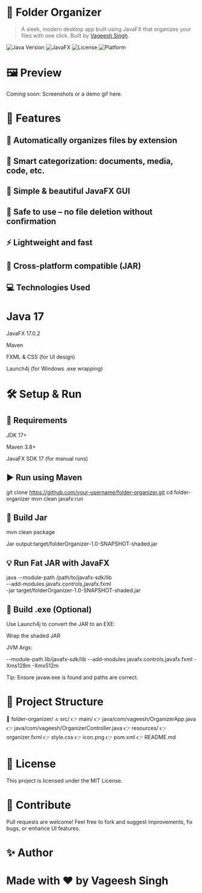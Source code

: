 # 📂 Folder Organizer

> A sleek, modern desktop app built using JavaFX that organizes your files with one click. Built by [Vageesh Singh](https://github.com/vageesh-singh).

![Java Version](https://img.shields.io/badge/Java-17-orange?logo=java)
![JavaFX](https://img.shields.io/badge/JavaFX-17-blue?logo=openjfx)
![License](https://img.shields.io/badge/License-MIT-green)
![Platform](https://img.shields.io/badge/Platform-Windows%20%7C%20Linux%20%7C%20macOS-lightgrey)

# 🖼️ Preview

Coming soon: Screenshots or a demo gif here.

# 🚀 Features

## 📁 Automatically organizes files by extension

## 🧠 Smart categorization: documents, media, code, etc.

## 🧰 Simple & beautiful JavaFX GUI

## 🔐 Safe to use – no file deletion without confirmation

## ⚡ Lightweight and fast

## 🔧 Cross-platform compatible (JAR)

## 💻 Technologies Used

# Java 17

JavaFX 17.0.2

Maven

FXML & CSS (for UI design)

Launch4j (for Windows .exe wrapping)

# 🛠️ Setup & Run

## 🧱 Requirements

JDK 17+

Maven 3.8+

JavaFX SDK 17 (for manual runs)

## ▶️ Run using Maven

git clone https://github.com/your-username/folder-organizer.git
cd folder-organizer
mvn clean javafx:run

## 🧪 Build Jar

mvn clean package

Jar output:target/folderOrganizer-1.0-SNAPSHOT-shaded.jar

## 💡 Run Fat JAR with JavaFX

java --module-path /path/to/javafx-sdk/lib \
     --add-modules javafx.controls,javafx.fxml \
     -jar target/folderOrganizer-1.0-SNAPSHOT-shaded.jar

## 📆 Build .exe (Optional)

Use Launch4j to convert the JAR to an EXE:

Wrap the shaded JAR

JVM Args:

--module-path lib/javafx-sdk/lib
--add-modules javafx.controls,javafx.fxml
-Xms128m
-Xmx512m

Tip: Ensure javaw.exe is found and paths are correct.

# 📁 Project Structure

📆 folder-organizer/
🔝 src/
   👉 main/
       👉 java/com/vageesh/OrganizerApp.java
       👉 java/com/vageesh/OrganizerController.java
       👉 resources/
           👉 organizer.fxml
           👉 style.css
           👉 icon.png
👉 pom.xml
👉 README.md

# 📜 License

This project is licensed under the MIT License.

# 🤝 Contribute

Pull requests are welcome! Feel free to fork and suggest improvements, fix bugs, or enhance UI features.

# ✨ Author

# Made with ❤️ by Vageesh Singh


